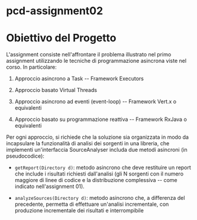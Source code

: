 # pcd-assignment02
# Obiettivo del Progetto

L'assignment consiste nell'affrontare il problema illustrato nel primo
assignment utilizzando le tecniche di programmazione asincrona viste nel
corso. In particolare:

1.  Approccio asincrono a Task -- Framework Executors

2.  Approccio basato Virtual Threads

3.  Approccio asincrono ad eventi (event-loop) -- Framework Vert.x o
    equivalenti

4.  Approccio basato su programmazione reattiva -- Framework RxJava o
    equivalenti

Per ogni approccio, si richiede che la soluzione sia organizzata in modo
da incapsulare la funzionalità di analisi dei sorgenti in una libreria,
che implementi un'interfaccia SourceAnalyser includa due metodi
asincroni (in pseudocodice):

-   `getReport(Directory d)`: metodo asincrono che deve restituire un
    report che include i risultati richiesti dall'analisi (gli N
    sorgenti con il numero maggiore di linee di codice e la
    distribuzione complessiva -- come indicato nell'assignment 01).

-   `analyzeSources(Directory d)`: metodo asincrono che, a differenza
    del precedente, permetta di effettuare un'analisi incrementale, con
    produzione incrementale dei risultati e interrompibile

